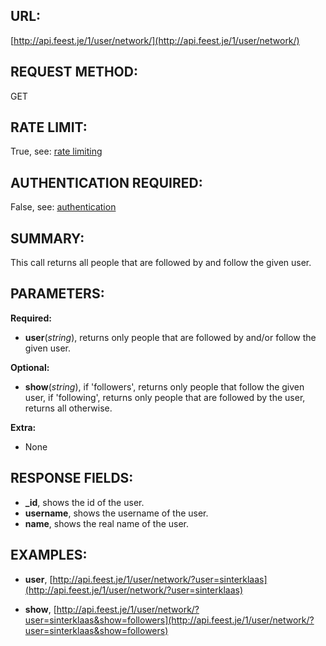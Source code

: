 URL:
----
[http://api.feest.je/1/user/network/](http://api.feest.je/1/user/network/)

REQUEST METHOD:
---------------
GET

RATE LIMIT:
-----------
True, see: [rate limiting](parts/rate-limiting.md)

AUTHENTICATION REQUIRED:
------------------------
False, see: [authentication](<link naar authentication pagina>)

SUMMARY:
--------
This call returns all people that are followed by and follow the given user.

PARAMETERS:
-----------

**Required:**

 - **user**(*string*), returns only people that are followed by and/or follow the given user.
 
**Optional:**

 - **show**(*string*), if 'followers', returns only people that follow the given user, if 'following', returns only people that are followed by the user, returns all otherwise.

**Extra:**

 - None

RESPONSE FIELDS:
----------------
 - **_id**, shows the id of the user.
 - **username**, shows the username of the user.
 - **name**, shows the real name of the user.

EXAMPLES:
---------
- **user**, [http://api.feest.je/1/user/network/?user=sinterklaas](http://api.feest.je/1/user/network/?user=sinterklaas)

- **show**, [http://api.feest.je/1/user/network/?user=sinterklaas&show=followers](http://api.feest.je/1/user/network/?user=sinterklaas&show=followers)